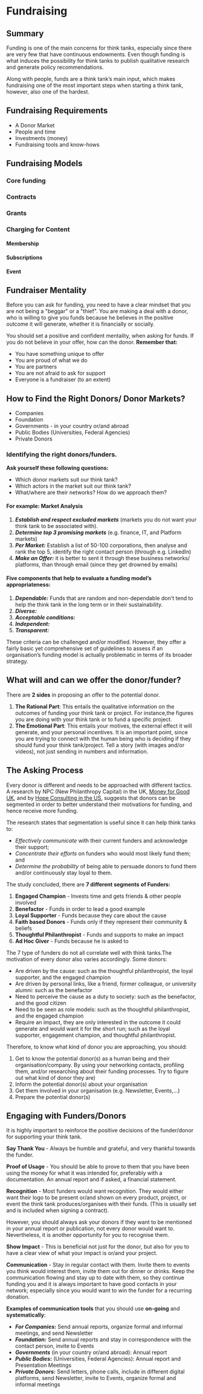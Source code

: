 # Fundraising

## Summary

Funding is one of the main concerns for think tanks, especially since there are very few that have continuous endowments. Even though funding is what induces the possibility for think tanks to publish qualitative research and generate policy recommendations.

Along with people, funds are a think tank’s main input, which makes fundraising one of the most important steps when starting a think tank, however, also one of the hardest. 

## Fundraising Requirements

* A Donor Market
* People and time
* Investments \(money\)
* Fundraising tools and know-hows

## Fundraising Models

### Core funding

### Contracts

### Grants

### Charging for Content

#### Membership

#### Subscriptions

#### Event 

## Fundraiser Mentality 

Before you can ask for funding, you need to have a clear mindset that you are not being a "beggar" or a "thief". You are making a deal with a donor, who is willing to give you funds because he believes in the positive outcome it will generate, whether it is financially or socially. 

You should set a positive and confident mentality, when asking for funds. If you do not believe in your offer, how can the donor. **Remember that:**

* You have something unique to offer
* You are proud of what we do
* You are partners
* You are not afraid to ask for support
* Everyone is a fundraiser \(to an extent\)

## How to Find the Right Donors/ Donor Markets?

* Companies
* Foundation
* Governments - in your country or/and abroad
* Public Bodies \(Universities, Federal Agencies\) 
* Private Donors 

### Identifying the right donors/funders.  

**Ask yourself these following questions:**

* Which donor markets suit our think tank?
* Which actors in the market suit our think tank?
* What/where are their networks? How do we approach them? 

#### For example: Market Analysis

1. _**Establish and respect excluded markets**_ \(markets you do not want your think tank to be associated with\). 
2. _**Determine top 3 promising markets**_ \(e.g. finance, IT, and Platform markets\)
3. _**Per Market:**_ Establish a list of 50-100 corporations, then analyse and rank the top 5, identify the right contact person \(through e.g. LinkedIn\) 
4. _**Make an Offer:**_ it is better to sent it through these business networks/ platforms, than through email \(since they get drowned by emails\)

#### Five components that help to evaluate a funding model’s appropriateness:

1. _**Dependable:**_ Funds that are random and non-dependable don't tend to help the think tank in the long term or in their sustainability. 
2. _**Diverse:**_
3. _**Acceptable conditions:**_
4. _**Independent:**_
5. _**Transparent:**_

These criteria can be challenged and/or modified. However, they offer a fairly basic yet comprehensive set of guidelines to assess if an organisation’s funding model is actually problematic in terms of its broader strategy.

## What will and can we offer the donor/funder?

There are **2 sides** in proposing an offer to the potential donor.

1. **The Rational Part**: This entails the qualitative information on the outcomes of funding your think tank or project. For instance,the figures you are doing with your think tank or to fund a specific project. 
2. **The Emotional Part**: This entails your motives, the external effect it will generate, and your personal incentives. It is an important point, since you are trying to connect with the human being who is deciding if they should fund your think tank/project. Tell a story \(with images and/or videos\), not just sending in numbers and information.

## The Asking Process

Every donor is different and needs to be approached with different tactics. A research by NPC \(New Philanthropy Capital\) in the UK, [Money for Good UK](http://www.thinknpc.org/publications/fundraising-perspectives/), and by [Hope Consulting in the US](http://www.cambercollective.com/work/money-for-good), suggests that donors can be segmented in order to better understand their motivations for funding, and hence receive more funding. 

The research states that segmentation is useful since it can help think tanks to:

* _Effectively communicate_ with their current funders and acknowledge their support;
* _Concentrate their efforts_ on funders who would most likely fund them; and
* _Determine the probability_ of being able to persuade donors to fund them and/or continuously stay loyal to them.

The study concluded, there are **7 different segments** **of Funders:**

1. **Engaged Champion** - Invests time and gets friends & other people involved
2. **Benefactor** - Funds in order to lead a good example
3. **Loyal Supporter** - Funds because they care about the cause
4. **Faith based Donors** - Funds only if they represent their community & beliefs
5. **Thoughtful Philanthropist** - Funds and supports to make an impact
6. **Ad Hoc Giver** - Funds because he is asked to

The 7 type of funders do not all correlate well with think tanks.The motivation of every donor also varies accordingly. Some donors: 

* Are driven by the cause: such as the thoughtful philanthropist, the loyal supporter, and the engaged champion
* Are driven by personal links, like a friend, former colleague, or university alumni: such as the benefactor
* Need to perceive the cause as a duty to society: such as the benefactor, and the good citizen
* Need to be seen as role models: such as the thoughtful philanthropist, and the engaged champion
* Require an impact, they are only interested in the outcome it could generate and would want it for the short run; such as the loyal supporter, engagement champion, and thoughtful philanthropist. 

Therefore, to know what kind of donor you are approaching, you should:

1. Get to know the potential donor\(s\) as a human being and their organisation/company. By using your networking contacts, profiling them, and/or researching about their funding processes. Try to figure out what kind of donor they are\)
2. Inform the potential donor\(s\) about your organisation
3. Get them involved in your organisation \(e.g. Newsletter, Events,...\)
4. Prepare the potential donor\(s\) 

## Engaging with Funders/Donors

It is highly important to reinforce the positive decisions of the funder/donor for supporting your think tank. 

**Say Thank You** - Always be humble and grateful, and very thankful towards the funder.

**Proof of Usage** - You should be able to prove to them that you have been using the money for what it was intended for, preferably with a documentation. An annual report and if asked, a financial statement. 

**Recognition** - Most funders would want recognition. They would either want their logo to be present or/and shown on every product, project, or event the think tank produces/organises with their funds. \(This is usually set and is included when signing a contract\).

However, you should always ask your donors if they want to be mentioned in your annual report or publication, not every donor would want to. Nevertheless, it is another opportunity for you to recognise them. 

**Show Impact** - This is beneficial not just for the donor, but also for you to have a clear view of what your impact is or/and your project. 

**Communication** - Stay in regular contact with them. Invite them to events you think would interest them, invite them out for dinner or drinks. Keep the communication flowing and stay up to date with them, so they continue funding you and it is always important to have good contacts in your network; especially since you would want to win the funder for a recurring donation. 

**Examples of  communication tools** that you should use **on-going** and **systematically**: 

* _**For Companies:**_ Send annual reports, organize formal and informal meetings, and send Newsletter
* _**Foundation:**_ Send annual reports and stay in correspondence with the contact person, invite to Events
* _**Governments**_ \(in your country or/and abroad\): Annual report
* _**Public Bodies:**_ \(Universities, Federal Agencies\): Annual report and Presentation Meetings
* _**Private Donors:**_ Send letters, phone calls, include in different digital platforms, send Newsletter, invite to Events, organize formal and informal meetings







## 



